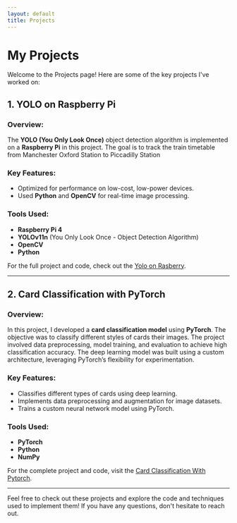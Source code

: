```yaml
---
layout: default
title: Projects
---
```


# My Projects

Welcome to the Projects page! Here are some of the key projects I've worked on:

## 1. YOLO on Raspberry Pi

### Overview:
The **YOLO (You Only Look Once)** object detection algorithm is implemented on a **Raspberry Pi** in this project. The goal is to track the train timetable from Manchester Oxford Station to Piccadilly Station
### Key Features:
- Optimized for performance on low-cost, low-power devices.
- Used **Python** and **OpenCV** for real-time image processing.

### Tools Used:
- **Raspberry Pi 4**
- **YOLOv11n** (You Only Look Once - Object Detection Algorithm)
- **OpenCV**
- **Python**

For the full project and code, check out the [Yolo on Rasberry](https://github.com/FinXAN/FinXAN.github.io/tree/main/Project/Yolo%20on%20Rasberry).

---

## 2. Card Classification with PyTorch
### Overview:

In this project, I developed a **card classification model** using **PyTorch**. The objective was to classify different styles of cards their images. The project involved data preprocessing, model training, and evaluation to achieve high classification accuracy. The deep learning model was built using a custom architecture, leveraging PyTorch’s flexibility for experimentation.

### Key Features:
- Classifies different types of cards using deep learning.
- Implements data preprocessing and augmentation for image datasets.
- Trains a custom neural network model using PyTorch.

### Tools Used:
- **PyTorch**
- **Python**
- **NumPy**

For the complete project and code, visit the [Card Classification With Pytorch](https://github.com/FinXAN/FinXAN.github.io/tree/main/Project/Card%20Classification%20With%20Pytorch).

---

Feel free to check out these projects and explore the code and techniques used to implement them! If you have any questions, don't hesitate to reach out.
